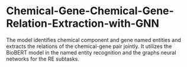 # Chemical-Gene-Chemical-Gene-Relation-Extraction-with-GNN
The model identifies chemical component and gene named entities and extracts the relations of the chemical-gene pair jointly. It utilizes the BioBERT model in the named entity recognition and the graphs neural networks for the  RE subtasks. 
